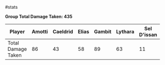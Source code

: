#stats 

**Group Total Damage Taken: 435**

| Player             | Amotti | Caeldrid | Elias | Gambit | Lythara | Sel D'issan | Wild Bill |
| ------------------ | ------ | -------- | ----- | ------ | ------- | ----------- | --------- |
| Total Damage Taken | 86     | 43       | 58    | 89     | 63      | 11          | 85        |
